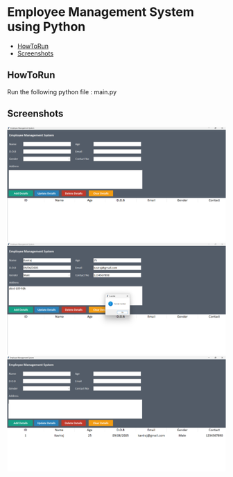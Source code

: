 # Employee Management System using Python

- [HowToRun](#HowToRun)
- [Screenshots](#Screenshots)

## HowToRun
Run the following python file : main.py

## Screenshots

<img src="Screenshot 2024-06-13 231147.png">
<img src="Screenshot 2024-06-13 231305.png">
<img src="Screenshot 2024-06-13 231331.png">

